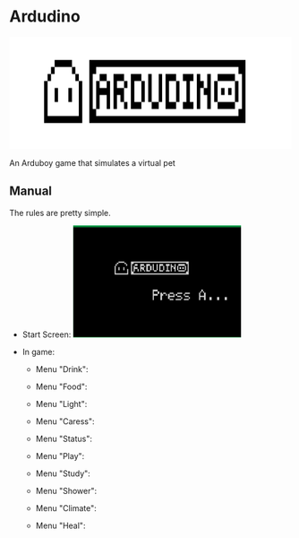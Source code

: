 # Ardudino
<img src="/assets/banner10.png" data-canonical-src="/assets/banner10.png" width="2600" height="200" />

An Arduboy game that simulates a virtual pet

## Manual

The rules are pretty simple.

* Start Screen:
  <img src="/assets/start_screen.png" data-canonical-src="/assets/start_screen.png" width="300" height="200" />
  
* In game:
  * Menu "Drink":
    
  * Menu "Food":
    
  * Menu "Light":
    
  * Menu "Caress": 
  * Menu "Status": 
  * Menu "Play": 
  * Menu "Study": 
  * Menu "Shower": 
  * Menu "Climate": 
  * Menu "Heal": 
